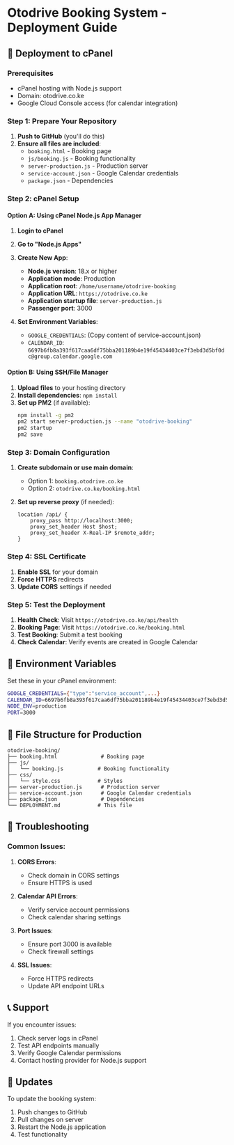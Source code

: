 # Otodrive Booking System - Deployment Guide

## 🚀 Deployment to cPanel

### Prerequisites

- cPanel hosting with Node.js support
- Domain: otodrive.co.ke
- Google Cloud Console access (for calendar integration)

### Step 1: Prepare Your Repository

1. **Push to GitHub** (you'll do this)
2. **Ensure all files are included**:
   - `booking.html` - Booking page
   - `js/booking.js` - Booking functionality
   - `server-production.js` - Production server
   - `service-account.json` - Google Calendar credentials
   - `package.json` - Dependencies

### Step 2: cPanel Setup

#### Option A: Using cPanel Node.js App Manager

1. **Login to cPanel**
2. **Go to "Node.js Apps"**
3. **Create New App**:

   - **Node.js version**: 18.x or higher
   - **Application mode**: Production
   - **Application root**: `/home/username/otodrive-booking`
   - **Application URL**: `https://otodrive.co.ke`
   - **Application startup file**: `server-production.js`
   - **Passenger port**: 3000

4. **Set Environment Variables**:
   - `GOOGLE_CREDENTIALS`: (Copy content of service-account.json)
   - `CALENDAR_ID`: `6697b6fb8a393f617caa6df75bba201189b4e19f45434403ce7f3ebd3d5bf0dc@group.calendar.google.com`

#### Option B: Using SSH/File Manager

1. **Upload files** to your hosting directory
2. **Install dependencies**: `npm install`
3. **Set up PM2** (if available):
   ```bash
   npm install -g pm2
   pm2 start server-production.js --name "otodrive-booking"
   pm2 startup
   pm2 save
   ```

### Step 3: Domain Configuration

1. **Create subdomain or use main domain**:

   - Option 1: `booking.otodrive.co.ke`
   - Option 2: `otodrive.co.ke/booking.html`

2. **Set up reverse proxy** (if needed):
   ```nginx
   location /api/ {
       proxy_pass http://localhost:3000;
       proxy_set_header Host $host;
       proxy_set_header X-Real-IP $remote_addr;
   }
   ```

### Step 4: SSL Certificate

1. **Enable SSL** for your domain
2. **Force HTTPS** redirects
3. **Update CORS** settings if needed

### Step 5: Test the Deployment

1. **Health Check**: Visit `https://otodrive.co.ke/api/health`
2. **Booking Page**: Visit `https://otodrive.co.ke/booking.html`
3. **Test Booking**: Submit a test booking
4. **Check Calendar**: Verify events are created in Google Calendar

## 🔧 Environment Variables

Set these in your cPanel environment:

```bash
GOOGLE_CREDENTIALS={"type":"service_account",...}
CALENDAR_ID=6697b6fb8a393f617caa6df75bba201189b4e19f45434403ce7f3ebd3d5bf0dc@group.calendar.google.com
NODE_ENV=production
PORT=3000
```

## 📁 File Structure for Production

```
otodrive-booking/
├── booking.html              # Booking page
├── js/
│   └── booking.js           # Booking functionality
├── css/
│   └── style.css            # Styles
├── server-production.js      # Production server
├── service-account.json      # Google Calendar credentials
├── package.json              # Dependencies
└── DEPLOYMENT.md            # This file
```

## 🐛 Troubleshooting

### Common Issues:

1. **CORS Errors**:

   - Check domain in CORS settings
   - Ensure HTTPS is used

2. **Calendar API Errors**:

   - Verify service account permissions
   - Check calendar sharing settings

3. **Port Issues**:

   - Ensure port 3000 is available
   - Check firewall settings

4. **SSL Issues**:
   - Force HTTPS redirects
   - Update API endpoint URLs

## 📞 Support

If you encounter issues:

1. Check server logs in cPanel
2. Test API endpoints manually
3. Verify Google Calendar permissions
4. Contact hosting provider for Node.js support

## 🔄 Updates

To update the booking system:

1. Push changes to GitHub
2. Pull changes on server
3. Restart the Node.js application
4. Test functionality
